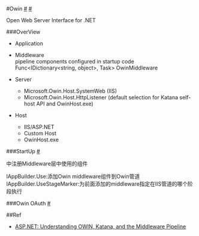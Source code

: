 #Owin [#](http://www.asp.net/aspnet/overview/owin-and-katana/an-overview-of-project-katana)  [#](http://owin.org/)

Open Web Server Interface for .NET


###OverView

+ Application

+ Middleware   
pipeline components configured in startup code  
		Func<IDictionary<string, object>, Task>
		OwinMiddleware

+ Server
	- Microsoft.Owin.Host.SystemWeb (IIS)
	- Microsoft.Owin.Host.HttpListener (default selection for Katana self-host API and OwinHost.exe)
	
+ Host
	- IIS/ASP.NET
	- Custom Host
	- OwinHost.exe

###StartUp [#](http://www.asp.net/aspnet/overview/owin-and-katana/owin-startup-class-detection)

中注册Middleware层中使用的组件

IAppBuilder.Use:添加Owin middleware组件到Owin管道   
IAppBuilder.UseStageMarker:为前面添加的middleware指定在IIS管道的哪个阶段执行

		
###Owin OAuth [#](http://www.asp.net/aspnet/overview/owin-and-katana/owin-oauth-20-authorization-server)


##Ref
+ [ASP.NET: Understanding OWIN, Katana, and the Middleware Pipeline](http://www.codeproject.com/Articles/864725/ASP-NET-Understanding-OWIN-Katana-and-the-Middlewa)